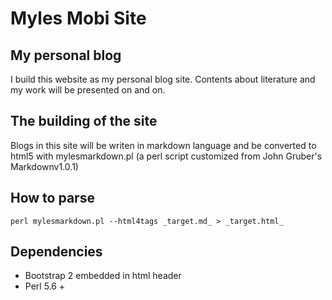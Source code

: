 # Myles Mobi Site 

## My personal blog

I build this website as my personal blog site. Contents about literature and my work will be presented on and on.

## The building of the site

Blogs in this site will be writen in markdown language and be converted to html5 with mylesmarkdown.pl (a perl script customized from John Gruber's Markdownv1.0.1)

## How to parse

`perl mylesmarkdown.pl --html4tags _target.md_ > _target.html_`

## Dependencies

* Bootstrap 2 embedded in html header 
* Perl 5.6 + 

